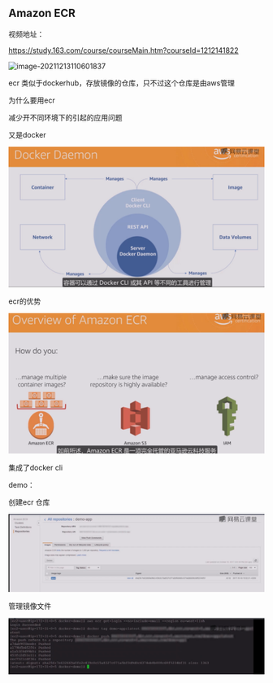 ## Amazon ECR

视频地址：

https://study.163.com/course/courseMain.htm?courseId=1212141822

![image-20211213110601837](Typora_Images/Amazon%20ECR/image-20211213110601837.png)

ecr 类似于dockerhub，存放镜像的仓库，只不过这个仓库是由aws管理

为什么要用ecr

减少开不同环境下的引起的应用问题

又是docker

![image-20211213111013731](_assets/Amazon%20ECR/image-20211213111013731.png)



ecr的优势

![image-20211213111106691](_assets/Amazon%20ECR/image-20211213111106691.png)



集成了docker cli



demo：

创建ecr 仓库

![image-20211213111745810](_assets/Amazon%20ECR/image-20211213111745810.png)



管理镜像文件

![image-20211213111715281](_assets/Amazon%20ECR/image-20211213111715281.png)


